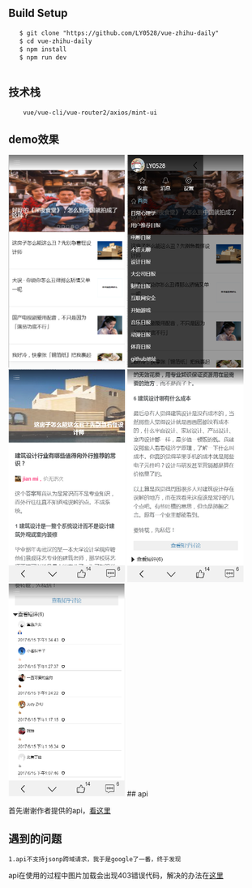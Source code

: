 
## Build Setup

``` 
   $ git clone "https://github.com/LY0528/vue-zhihu-daily"
   $ cd vue-zhihu-daily
   $ npm install
   $ npm run dev
 
```
## 技术栈
```
    vue/vue-cli/vue-router2/axios/mint-ui
```
## demo效果
<img src="https://github.com/LY0528/vue-zhihu-daily/raw/master/src/assets/img1.png" width="230" height="420">
<img src="https://github.com/LY0528/vue-zhihu-daily/raw/master/src/assets/img2.png" width="230" height="420">
<img src="https://github.com/LY0528/vue-zhihu-daily/raw/master/src/assets/img3.png" width="230" height="420">
<img src="https://github.com/LY0528/vue-zhihu-daily/raw/master/src/assets/img4.png" width="230" height="420">
<img src="https://github.com/LY0528/vue-zhihu-daily/raw/master/src/assets/img5.png" width="230" height="420">
## api

首先谢谢作者提供的api，[看这里](https://github.com/izzyleung/ZhihuDailyPurify/wiki/%E7%9F%A5%E4%B9%8E%E6%97%A5%E6%8A%A5-API-%E5%88%86%E6%9E%90#1-%E5%90%AF%E5%8A%A8%E7%95%8C%E9%9D%A2%E5%9B%BE%E5%83%8F%E8%8E%B7%E5%8F%96)

## 遇到的问题
```
1.api不支持jsonp跨域请求，我于是google了一番，终于发现
```
api在使用的过程中图片加载会出现403错误代码，解决的办法在[这里](http://www.cnblogs.com/dongcanliang/p/6655061.html)